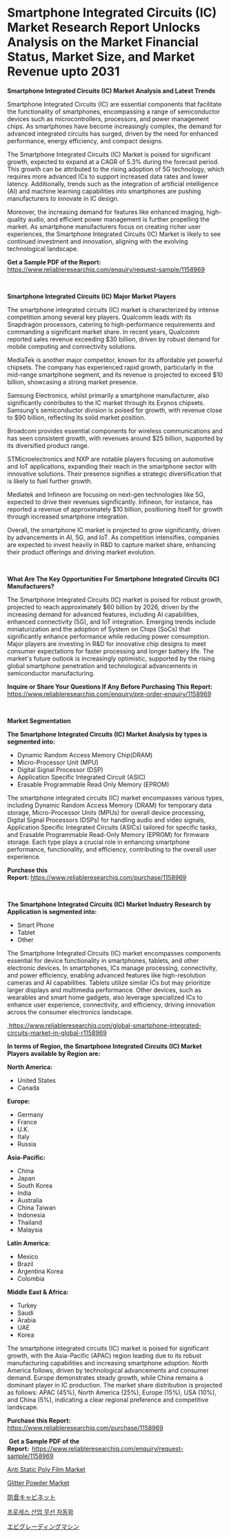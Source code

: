 <p><h1>Smartphone Integrated Circuits (IC) Market Research Report Unlocks Analysis on the Market Financial Status, Market Size, and Market Revenue upto 2031</h1></p><p><strong>Smartphone Integrated Circuits (IC) Market Analysis and Latest Trends</strong></p>
<p><p>Smartphone Integrated Circuits (IC) are essential components that facilitate the functionality of smartphones, encompassing a range of semiconductor devices such as microcontrollers, processors, and power management chips. As smartphones have become increasingly complex, the demand for advanced integrated circuits has surged, driven by the need for enhanced performance, energy efficiency, and compact designs.</p><p>The Smartphone Integrated Circuits (IC) Market is poised for significant growth, expected to expand at a CAGR of 5.3% during the forecast period. This growth can be attributed to the rising adoption of 5G technology, which requires more advanced ICs to support increased data rates and lower latency. Additionally, trends such as the integration of artificial intelligence (AI) and machine learning capabilities into smartphones are pushing manufacturers to innovate in IC design.</p><p>Moreover, the increasing demand for features like enhanced imaging, high-quality audio, and efficient power management is further propelling the market. As smartphone manufacturers focus on creating richer user experiences, the Smartphone Integrated Circuits (IC) Market is likely to see continued investment and innovation, aligning with the evolving technological landscape.</p></p>
<p><strong>Get a Sample PDF of the Report:&nbsp;</strong> <a href="https://www.reliableresearchiq.com/enquiry/request-sample/1158969">https://www.reliableresearchiq.com/enquiry/request-sample/1158969</a></p>
<p>&nbsp;</p>
<p><strong>Smartphone Integrated Circuits (IC) Major Market Players</strong></p>
<p><p>The smartphone integrated circuits (IC) market is characterized by intense competition among several key players. Qualcomm leads with its Snapdragon processors, catering to high-performance requirements and commanding a significant market share. In recent years, Qualcomm reported sales revenue exceeding $30 billion, driven by robust demand for mobile computing and connectivity solutions. </p><p>MediaTek is another major competitor, known for its affordable yet powerful chipsets. The company has experienced rapid growth, particularly in the mid-range smartphone segment, and its revenue is projected to exceed $10 billion, showcasing a strong market presence.</p><p>Samsung Electronics, whilst primarily a smartphone manufacturer, also significantly contributes to the IC market through its Exynos chipsets. Samsung's semiconductor division is poised for growth, with revenue close to $90 billion, reflecting its solid market position.</p><p>Broadcom provides essential components for wireless communications and has seen consistent growth, with revenues around $25 billion, supported by its diversified product range. </p><p>STMicroelectronics and NXP are notable players focusing on automotive and IoT applications, expanding their reach in the smartphone sector with innovative solutions. Their presence signifies a strategic diversification that is likely to fuel further growth.</p><p>Mediatek and Infineon are focusing on next-gen technologies like 5G, expected to drive their revenues significantly. Infineon, for instance, has reported a revenue of approximately $10 billion, positioning itself for growth through increased smartphone integration.</p><p>Overall, the smartphone IC market is projected to grow significantly, driven by advancements in AI, 5G, and IoT. As competition intensifies, companies are expected to invest heavily in R&D to capture market share, enhancing their product offerings and driving market evolution.</p></p>
<p>&nbsp;</p>
<p><strong>What Are The Key Opportunities For Smartphone Integrated Circuits (IC) Manufacturers?</strong></p>
<p><p>The Smartphone Integrated Circuits (IC) market is poised for robust growth, projected to reach approximately $60 billion by 2026, driven by the increasing demand for advanced features, including AI capabilities, enhanced connectivity (5G), and IoT integration. Emerging trends include miniaturization and the adoption of System on Chips (SoCs) that significantly enhance performance while reducing power consumption. Major players are investing in R&D for innovative chip designs to meet consumer expectations for faster processing and longer battery life. The market's future outlook is increasingly optimistic, supported by the rising global smartphone penetration and technological advancements in semiconductor manufacturing.</p></p>
<p><strong>Inquire or Share Your Questions If Any Before Purchasing This Report:</strong> <a href="https://www.reliableresearchiq.com/enquiry/pre-order-enquiry/1158969">https://www.reliableresearchiq.com/enquiry/pre-order-enquiry/1158969</a></p>
<p>&nbsp;</p>
<p><strong>Market Segmentation</strong></p>
<p><strong>The Smartphone Integrated Circuits (IC) Market Analysis by types is segmented into:</strong></p>
<p><ul><li>Dynamic Random Access Memory Chip(DRAM)</li><li>Micro-Processor Unit (MPU)</li><li>Digital Signal Processor (DSP)</li><li>Application Specific Integrated Circuit (ASIC)</li><li>Erasable Programmable Read Only Memory (EPROM)</li></ul></p>
<p><p>The smartphone integrated circuits (IC) market encompasses various types, including Dynamic Random Access Memory (DRAM) for temporary data storage, Micro-Processor Units (MPUs) for overall device processing, Digital Signal Processors (DSPs) for handling audio and video signals, Application Specific Integrated Circuits (ASICs) tailored for specific tasks, and Erasable Programmable Read-Only Memory (EPROM) for firmware storage. Each type plays a crucial role in enhancing smartphone performance, functionality, and efficiency, contributing to the overall user experience.</p></p>
<p><strong>Purchase this Report:&nbsp;</strong><a href="https://www.reliableresearchiq.com/purchase/1158969">https://www.reliableresearchiq.com/purchase/1158969</a></p>
<p>&nbsp;</p>
<p><strong>The Smartphone Integrated Circuits (IC) Market Industry Research by Application is segmented into:</strong></p>
<p><ul><li>Smart Phone</li><li>Tablet</li><li>Other</li></ul></p>
<p><p>The Smartphone Integrated Circuits (IC) market encompasses components essential for device functionality in smartphones, tablets, and other electronic devices. In smartphones, ICs manage processing, connectivity, and power efficiency, enabling advanced features like high-resolution cameras and AI capabilities. Tablets utilize similar ICs but may prioritize larger displays and multimedia performance. Other devices, such as wearables and smart home gadgets, also leverage specialized ICs to enhance user experience, connectivity, and efficiency, driving innovation across the consumer electronics landscape.</p></p>
<p><a href="https://www.reliableresearchiq.com/global-smartphone-integrated-circuits-market-in-global-r1158969">&nbsp;https://www.reliableresearchiq.com/global-smartphone-integrated-circuits-market-in-global-r1158969</a></p>
<p><strong>In terms of Region, the Smartphone Integrated Circuits (IC) Market Players available by Region are:</strong></p>
<p>
    <p> <strong> North America: </strong>
        <ul>
            <li>United States</li>
            <li>Canada</li>
        </ul>
        </p> 
    <p> <strong> Europe: </strong>
        <ul>
            <li>Germany</li>
            <li>France</li>
            <li>U.K.</li>
            <li>Italy</li>
            <li>Russia</li>
        </ul>
        </p> 
    <p> <strong> Asia-Pacific: </strong>
        <ul>
            <li>China</li>
            <li>Japan</li>
            <li>South Korea</li>
            <li>India</li>
            <li>Australia</li>
            <li>China Taiwan</li>
            <li>Indonesia</li>
            <li>Thailand</li>
            <li>Malaysia</li>
        </ul>
        </p> 
    <p> <strong> Latin America: </strong>
        <ul>
            <li>Mexico</li>
            <li>Brazil</li>
            <li>Argentina Korea</li>
            <li>Colombia</li>
        </ul>
        </p> 
    <p> <strong> Middle East & Africa: </strong>
        <ul>
            <li>Turkey</li>
            <li>Saudi</li>
            <li>Arabia</li>
            <li>UAE</li>
            <li>Korea</li>
        </ul>
    </p>
    </p>
<p><p>The smartphone integrated circuits (IC) market is poised for significant growth, with the Asia-Pacific (APAC) region leading due to its robust manufacturing capabilities and increasing smartphone adoption. North America follows, driven by technological advancements and consumer demand. Europe demonstrates steady growth, while China remains a dominant player in IC production. The market share distribution is projected as follows: APAC (45%), North America (25%), Europe (15%), USA (10%), and China (5%), indicating a clear regional preference and competitive landscape.</p></p>
<p><strong>Purchase this Report: </strong><a href="https://www.reliableresearchiq.com/purchase/1158969">https://www.reliableresearchiq.com/purchase/1158969</a></p>
<p>&nbsp;<strong>Get a Sample PDF of the Report:&nbsp;&nbsp;</strong><a href="https://www.reliableresearchiq.com/enquiry/request-sample/1158969">https://www.reliableresearchiq.com/enquiry/request-sample/1158969</a></p>
<p><strong></strong></p>
<p><p><a href="https://www.linkedin.com/pulse/market-leaders-laggards-global-anti-static-poly-film-trends-forecast-soqaf?trackingId=lBj30zzNSWmWDaMAZwVjSA%3D%3D">Anti Static Poly Film Market</a></p><p><a href="https://issuu.com/reportprime-2/docs/glitter-powder-market-size-2030.ppt_a50f318923cf90">Glitter Powder Market</a></p><p><a href="https://medium.com/@alonzomoenrt8956/sound-proof-cabinets-market-%E3%81%AE%E3%82%B0%E3%83%AD%E3%83%BC%E3%83%90%E3%83%AB%E5%B8%82%E5%A0%B4%E6%A6%82%E8%A6%81%E3%81%AF-%E4%B8%96%E7%95%8C%E3%81%8A%E3%82%88%E3%81%B3%E4%B8%BB%E8%A6%81%E5%B8%82%E5%A0%B4%E3%81%AB%E3%81%8A%E3%81%91%E3%82%8B%E6%A5%AD%E7%95%8C%E3%81%AB%E5%BD%B1%E9%9F%BF%E3%82%92%E4%B8%8E%E3%81%88%E3%82%8B%E4%B8%BB%E8%A6%81%E3%81%AA%E3%83%88%E3%83%AC%E3%83%B3%E3%83%89%E3%81%AB%E3%81%A4%E3%81%84%E3%81%A6-%E7%8B%AC%E8%87%AA%E3%81%AE%E8%A6%96%E7%82%B9%E3%82%92%E6%8F%90%E4%BE%9B%E3%81%97%E3%81%BE%E3%81%99-7d52f9df47a0">防音キャビネット</a></p><p><a href="https://medium.com/@jeffersonlambert45/process-industry-wireless-automation-market-%EC%9D%98-%EA%B8%80%EB%A1%9C%EB%B2%8C-%EC%8B%9C%EC%9E%A5-%EA%B0%9C%EC%9A%94%EB%8A%94-%EC%A0%84-%EC%84%B8%EA%B3%84-%EB%B0%8F-%EC%A3%BC%EC%9A%94-%EC%8B%9C%EC%9E%A5%EC%9D%98-%EC%82%B0%EC%97%85%EC%97%90-%EC%98%81%ED%96%A5%EC%9D%84-%EB%AF%B8%EC%B9%98%EB%8A%94-%EC%A3%BC%EC%9A%94-%ED%8A%B8%EB%A0%8C%EB%93%9C%EC%97%90-%EB%8C%80%ED%95%9C-%EB%8F%85%ED%8A%B9%ED%95%9C-babaf597c4a6">프로세스 산업 무선 자동화</a></p><p><a href="https://medium.com/@chsaltz8s05/shrimp-grading-machines-market-%E3%81%AF-%E3%82%B3%E3%82%B9%E3%83%88%E7%AE%A1%E7%90%86%E3%81%A8%E5%8A%B9%E7%8E%87%E5%90%91%E4%B8%8A%E3%82%92%E5%84%AA%E5%85%88%E3%81%97%E3%81%BE%E3%81%99-%E3%81%95%E3%82%89%E3%81%AB-%E5%A0%B1%E5%91%8A%E6%9B%B8%E3%81%AF%E5%B8%82%E5%A0%B4%E3%81%AE%E9%9C%80%E8%A6%81%E9%9D%A2%E3%81%A8%E4%BE%9B%E7%B5%A6%E9%9D%A2%E3%81%AE%E4%B8%A1%E6%96%B9%E3%82%92%E3%82%AB%E3%83%90%E3%83%BC%E3%81%97%E3%81%A6%E3%81%84%E3%81%BE%E3%81%99-shrimp-grading-1d5f24a70d0c">エビグレーディングマシン</a></p></p>